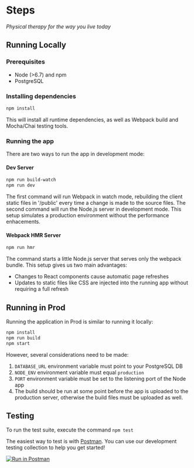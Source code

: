 # Steps 

_Physical therapy for the way you live today_

## Running Locally

### Prerequisites
- Node (>6.7) and npm
- PostgreSQL

### Installing dependencies

```sh
npm install
```

This will install all runtime dependencies, as well as Webpack build and Mocha/Chai testing tools.

### Running the app

There are two ways to run the app in development mode:

#### Dev Server

```sh
npm run build-watch
npm run dev
```

The first command will run Webpack in watch mode, rebuilding the client static files in '/public' every time a change is made to the source files. The second command will run the Node.js server in development mode. This setup simulates a production environment without the performance enhacements.

#### Webpack HMR Server

```sh
npm run hmr
```

The command starts a little Node.js server that serves only the webpack bundle. This setup gives us two main advantages:

- Changes to React components cause automatic page refreshes
- Updates to static files like CSS are injected into the running app without requiring a full refresh

## Running in Prod

Running the application in Prod is similar to running it locally:

```sh
npm install
npm run build
npm start
```

However, several considerations need to be made:

1. `DATABASE_URL` environment variable must point to your PostgreSQL DB
1. `NODE_ENV` environment variable must equal `production`
1. `PORT` environment variable must be set to the listening port of the Node app
1. The build should be run at some point before the app is uploaded to the production server, otherwise the build files must be uploaded as well.

## Testing

To run the test suite, execute the command `npm test`

The easiest way to test is with [Postman](https://www.getpostman.com/). You can use our development testing
collection to help you get started!

[![Run in Postman](https://run.pstmn.io/button.svg)](https://app.getpostman.com/run-collection/b679dd0210a9500f7fef)